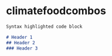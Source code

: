 # climatefoodcombos


```markdown
Syntax highlighted code block

# Header 1
## Header 2
### Header 3
